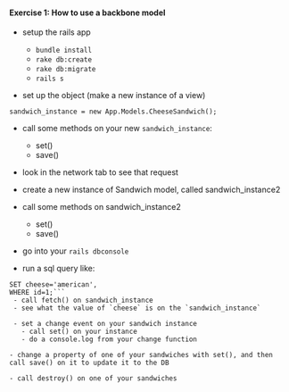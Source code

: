 #### Exercise 1: How to use a backbone model
 - setup the rails app
   - `bundle install`
   - `rake db:create`
   - `rake db:migrate`
   - `rails s`

 - set up the object (make a new instance of a view)
```
sandwich_instance = new App.Models.CheeseSandwich();
```

 - call some methods on your new `sandwich_instance`:
   - set()
   - save()

 - look in the network tab to see that request 
 
 - create a new instance of Sandwich model, called sandwich_instance2

 - call some methods on sandwich_instance2
   - set()
   - save()
   
 - go into your `rails dbconsole`
 - run a sql query like:
```UPDATE cheese_sandwiches
SET cheese='american',
WHERE id=1;```
 - call fetch() on sandwich_instance
 - see what the value of `cheese` is on the `sandwich_instance`

 - set a change event on your sandwich instance
   - call set() on your instance
   - do a console.log from your change function

- change a property of one of your sandwiches with set(), and then call save() on it to update it to the DB

- call destroy() on one of your sandwiches

